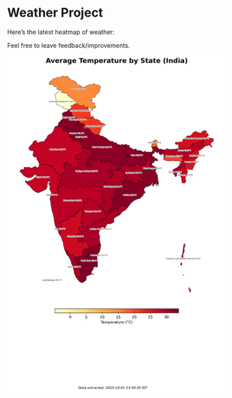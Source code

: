 # Weather Project

Here’s the latest heatmap of weather:

Feel free to leave feedback/improvements.

![India Heatmap](docs/assets/india_heatmap.png?v=DCE455)
